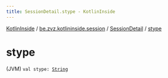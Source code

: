 ```yaml
---
title: SessionDetail.stype - KotlinInside
---
```


[KotlinInside](../../index.html) / [be.zvz.kotlininside.session](../index.html) / [SessionDetail](index.html) / [stype](./stype.html)

# stype

(JVM) `val stype: `[`String`](https://kotlinlang.org/api/latest/jvm/stdlib/kotlin/-string/index.html)